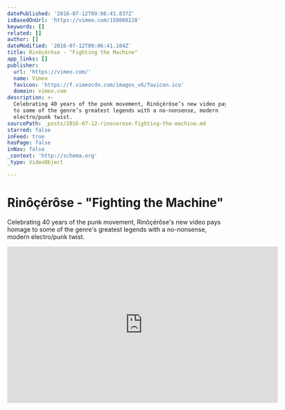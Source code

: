 ```yaml
---
datePublished: '2016-07-12T09:06:41.837Z'
isBasedOnUrl: 'https://vimeo.com/158068228'
keywords: []
related: []
author: []
dateModified: '2016-07-12T09:06:41.104Z'
title: Rinôçérôse - "Fighting the Machine"
app_links: []
publisher:
  url: 'https://vimeo.com/'
  name: Vimeo
  favicon: 'https://f.vimeocdn.com/images_v6/favicon.ico'
  domain: vimeo.com
description: >-
  Celebrating 40 years of the punk movement, Rinôçérôse’s new video pays homage
  to some of the genre’s greatest legends with a no-nonsense, modern
  electro/punk twist.
sourcePath: _posts/2016-07-12-rinocerose-fighting-the-machine.md
starred: false
inFeed: true
hasPage: false
inNav: false
_context: 'http://schema.org'
_type: VideoObject

---
```

# Rinôçérôse - "Fighting the Machine"

Celebrating 40 years of the punk movement, Rinôçérôse's new video pays homage to some of the genre's greatest legends with a no-nonsense, modern electro/punk twist.

<iframe src="https://cdn.embedly.com/widgets/media.html?url=https%3A%2F%2Fvimeo.com%2F158068228&amp;src=https%3A%2F%2Fplayer.vimeo.com%2Fvideo%2F158068228&amp;type=text%2Fhtml&amp;key=b7d04c9b404c499eba89ee7072e1c4f7&amp;schema=vimeo" width="624" height="360" scrolling="no" frameborder="0" allowfullscreen="" style=""></iframe>
